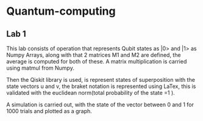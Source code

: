 # Quantum-computing

## Lab 1
This lab consists of operation that represents Qubit states as |0> and |1> as Numpy Arrays, along with that 2 matrices M1 and M2 are defined, the average is computed for both of these. A matrix multiplication is carried using matmul from Numpy.

Then the Qiskit library is used, is represent states of superposition with the state vectors u and v, the braket notation is represented using LaTex, this is validated with the euclidean norm(total probability of the state =1 ).


A simulation is carried out, with the state of the vector between 0 and 1 for 1000 trials and plotted as a graph.

